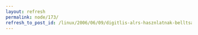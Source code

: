 ```yaml
---
layout: refresh
permalink: node/173/
refresh_to_post_id: /linux/2006/06/09/digitlis-alrs-hasznlatnak-belltsa-openoffice-org-nl
---
```

